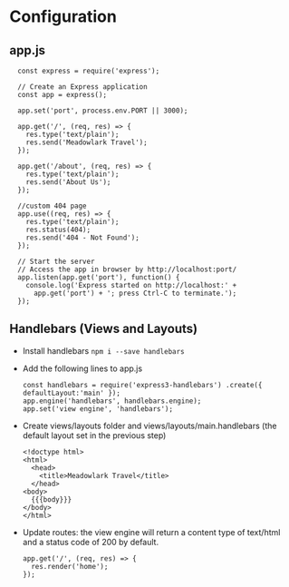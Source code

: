 # Configuration

## app.js

      const express = require('express');

      // Create an Express application
      const app = express();

      app.set('port', process.env.PORT || 3000);

      app.get('/', (req, res) => {
        res.type('text/plain');
        res.send('Meadowlark Travel');
      });

      app.get('/about', (req, res) => {
        res.type('text/plain');
        res.send('About Us');
      });

      //custom 404 page
      app.use((req, res) => {
        res.type('text/plain');
        res.status(404);
        res.send('404 - Not Found');
      });

      // Start the server
      // Access the app in browser by http://localhost:port/
      app.listen(app.get('port'), function() {
        console.log('Express started on http://localhost:' +
          app.get('port') + '; press Ctrl-C to terminate.');
      });

## Handlebars (Views and Layouts)

* Install handlebars `npm i --save handlebars`
* Add the following lines to app.js

      const handlebars = require('express3-handlebars') .create({ defaultLayout:'main' });
      app.engine('handlebars', handlebars.engine); 
      app.set('view engine', 'handlebars');

* Create views/layouts folder and views/layouts/main.handlebars (the default layout set in the previous step)

      <!doctype html>
      <html>
        <head>
          <title>Meadowlark Travel</title> 
        </head>
      <body>
        {{{body}}}
      </body>
      </html>

* Update routes: the view engine will return a content type of text/html and a status code of 200 by default.

      app.get('/', (req, res) => {
        res.render('home');
      });
